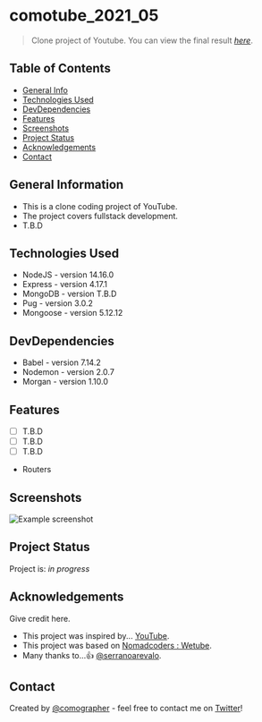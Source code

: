 # comotube_2021_05

> Clone project of Youtube.
> You can view the final result [_here_](#).

<!-- To be updated -->

## Table of Contents

- [General Info](#general-information)
- [Technologies Used](#technologies-used)
- [DevDependencies](#devdependencies)
- [Features](#features)
- [Screenshots](#screenshots)
- [Project Status](#project-status)
- [Acknowledgements](#acknowledgements)
- [Contact](#contact)

## General Information

- This is a clone coding project of YouTube.
- The project covers fullstack development.
- T.B.D

## Technologies Used

- NodeJS - version 14.16.0
- Express - version 4.17.1
- MongoDB - version T.B.D
- Pug - version 3.0.2
- Mongoose - version 5.12.12

## DevDependencies

- Babel - version 7.14.2
- Nodemon - version 2.0.7
- Morgan - version 1.10.0

## Features

- [ ] T.B.D
- [ ] T.B.D
- [ ] T.B.D
- Routers

## Screenshots

![Example screenshot](#)

<!-- To be updated -->

## Project Status

Project is: _in progress_

## Acknowledgements

Give credit here.

- This project was inspired by... [YouTube](https://www.youtube.com/).
- This project was based on [Nomadcoders : Wetube](https://nomadcoders.co/wetube/).
- Many thanks to...👍 [@serranoarevalo](https://github.com/serranoarevalo).

## Contact

Created by [@comographer](https://github.com/comographer) - feel free to contact me on [Twitter](https://twitter.com/_Comographer)!
